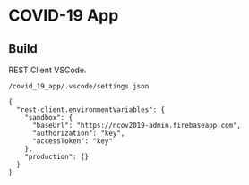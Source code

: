 # COVID-19 App

## Build

REST Client VSCode.

```
/covid_19_app/.vscode/settings.json
```

```
{
  "rest-client.environmentVariables": {
    "sandbox": {
      "baseUrl": "https://ncov2019-admin.firebaseapp.com",
      "authorization": "key",
      "accessToken": "key"
    },
    "production": {}
  }
}
```